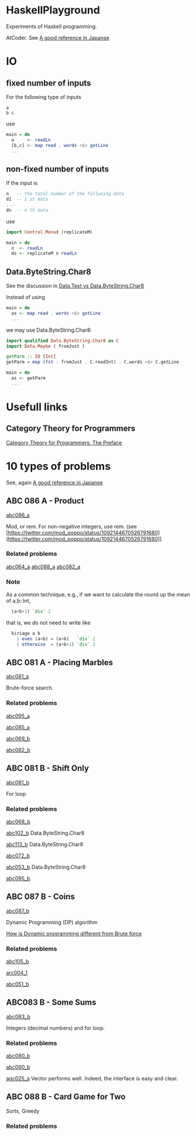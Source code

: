 # HaskellPlayground
Experiments of Haskell programming.

AtCoder.
See 
[A good reference in Japanse](https://qiita.com/drken/items/fd4e5e3630d0f5859067#5-%E9%81%8E%E5%8E%BB%E5%95%8F%E7%B2%BE%E9%81%B8-10-%E5%95%8F)

# IO
## fixed number of inputs
For the following type of inputs

```
a
b c
```

use

```hs
main = do
  a     <- readLn
  [b,c] <- map read . words <$> getLine
  ...
```

## non-fixed number of inputs
If the input is 

```hs
n   -- the total number of the follwoing data
d1  -- 1 st data
...
dn  -- n th data
```

use

```hs
import Control.Monad (replicateM)

main = do
  n  <- readLn
  ds <- replicateM n readLn
```

## Data.ByteString.Char8
See the discussion in 
[Data.Text vs Data.ByteString.Char8](https://stackoverflow.com/questions/8916107/data-text-vs-data-bytestring-char8)

Instead of using

```hs
main = do
  as <- map read . words <$> getLine
  ...

```

we may use Data.ByteString.Char8:

```hs
import qualified Data.ByteString.Char8 as C
import Data.Maybe ( fromJust )

getParm :: IO [Int]
getParm = map (fst . fromJust . C.readInt) . C.words <$> C.getLine

main = do
  as <- getParm
  ...

```

# Usefull links
## Category Theory for Programmers
[Category Theory for Programmers: The Preface](https://bartoszmilewski.com/2014/10/28/category-theory-for-programmers-the-preface/)

# 10 types of problems
See, again
[A good reference in Japanse](https://qiita.com/drken/items/fd4e5e3630d0f5859067#5-%E9%81%8E%E5%8E%BB%E5%95%8F%E7%B2%BE%E9%81%B8-10-%E5%95%8F)


## ABC 086 A - Product
[abc086_a](https://atcoder.jp/contests/abc086/tasks/abc086_a)

Mod, or rem.
For non-negative integers, use rem.
(see [https://twitter.com/mod_poppo/status/1092144670526791680](https://twitter.com/mod_poppo/status/1092144670526791680))

### Related problems
[abc064_a](https://atcoder.jp/contests/abc064/tasks/abc064_a)
[abc088_a](https://atcoder.jp/contests/abc088/tasks/abc088_a)
[abc082_a](https://atcoder.jp/contests/abc082/tasks/abc082_a)

### Note
As a common technique, e.g., if we want to calculate the round up the mean of a,b::Int,

```hs
  (a+b+1) `div` 2
```

that is, we do not need to write like

```hs
  kiriage a b
    | even (a+b) = (a+b)   `div` 2
    | otherwise  = (a+b+1) `div` 2 
```
  
## ABC 081 A - Placing Marbles
[abc081_a](https://atcoder.jp/contests/abc081/tasks/abc081_a)

Brute-force search.

### Related problems
[abc095_a](https://atcoder.jp/contests/abc095/tasks/abc095_a)

[abc085_a](https://atcoder.jp/contests/abc085/tasks/abc085_a)

[abc069_b](https://atcoder.jp/contests/abc069/tasks/abc069_b)

[abc082_b](https://atcoder.jp/contests/abc082/tasks/abc082_b)

## ABC 081 B - Shift Only
[abc081_b](https://atcoder.jp/contests/abc081/tasks/abc081_b)

For loop

### Related problems
[abc068_b](https://atcoder.jp/contests/abc068/tasks/abc068_b)

[abc102_b](https://atcoder.jp/contests/abc102/tasks/abc102_b)
Data.ByteString.Char8

[abc113_b](https://atcoder.jp/contests/abc113/tasks/abc113_b)
Data.ByteString.Char8

[abc072_b](https://atcoder.jp/contests/abc072/tasks/abc072_b)

[abc053_b](https://atcoder.jp/contests/abc053/tasks/abc053_b)
Data.ByteString.Char8

[abc095_b](https://atcoder.jp/contests/abc095/tasks/abc095_b)

## ABC 087 B - Coins
[abc087_b](https://atcoder.jp/contests/abc087/tasks/abc087_b)

Dynamic Programming (DP) algorithm

[How is Dynamic programming different from Brute force](https://cs.stackexchange.com/questions/23599/how-is-dynamic-programming-different-from-brute-force)

### Related problems
[abc105_b](https://atcoder.jp/contests/abc105/tasks/abc105_b)

[arc004_1](https://arc004.contest.atcoder.jp/tasks/arc004_1)

[abc051_b](https://atcoder.jp/contests/abc051/tasks/abc051_b)

## ABC083 B - Some Sums
[abc083_b](https://atcoder.jp/contests/abc083/tasks/abc083_b)

Integers (decimal numbers) and for loop.

### Related problems
[abc080_b](https://atcoder.jp/contests/abc080/tasks/abc080_b)

[abc090_b](https://beta.atcoder.jp/contests/abc090/tasks/abc090_b)

[agc025_a](https://beta.atcoder.jp/contests/agc025/tasks/agc025_a)
Vector performs well.
Indeed, the interface is easy and clear.

## ABC 088 B - Card Game for Two

Sorts, Greedy

### Related problems
